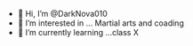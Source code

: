 - 👋 Hi, I’m @DarkNova010
- 👀 I’m interested in ... Martial arts and coading
- 🌱 I’m currently learning ...class X



<!---
DarkNova010/DarkNova010 is a ✨ special ✨ repository because its `README.md` (this file) appears on your GitHub profile.
You can click the Preview link to take a look at your changes.
--->
